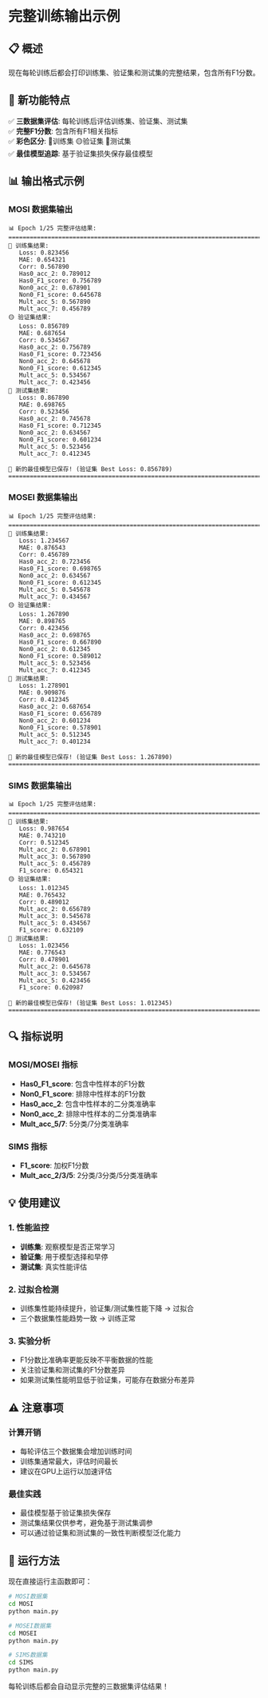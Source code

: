 # 完整训练输出示例

## 📋 概述

现在每轮训练后都会打印训练集、验证集和测试集的完整结果，包含所有F1分数。

## 🎯 新功能特点

✅ **三数据集评估**: 每轮训练后评估训练集、验证集、测试集  
✅ **完整F1分数**: 包含所有F1相关指标  
✅ **彩色区分**: 🔵训练集 🟡验证集 🔴测试集  
✅ **最佳模型追踪**: 基于验证集损失保存最佳模型  

## 📊 输出格式示例

### MOSI 数据集输出
```
📊 Epoch 1/25 完整评估结果:
================================================================================
🔵 训练集结果:
   Loss: 0.823456
   MAE: 0.654321
   Corr: 0.567890
   Has0_acc_2: 0.789012
   Has0_F1_score: 0.756789
   Non0_acc_2: 0.678901
   Non0_F1_score: 0.645678
   Mult_acc_5: 0.567890
   Mult_acc_7: 0.456789
🟡 验证集结果:
   Loss: 0.856789
   MAE: 0.687654
   Corr: 0.534567
   Has0_acc_2: 0.756789
   Has0_F1_score: 0.723456
   Non0_acc_2: 0.645678
   Non0_F1_score: 0.612345
   Mult_acc_5: 0.534567
   Mult_acc_7: 0.423456
🔴 测试集结果:
   Loss: 0.867890
   MAE: 0.698765
   Corr: 0.523456
   Has0_acc_2: 0.745678
   Has0_F1_score: 0.712345
   Non0_acc_2: 0.634567
   Non0_F1_score: 0.601234
   Mult_acc_5: 0.523456
   Mult_acc_7: 0.412345

🎉 新的最佳模型已保存! (验证集 Best Loss: 0.856789)
================================================================================
```

### MOSEI 数据集输出
```
📊 Epoch 1/25 完整评估结果:
================================================================================
🔵 训练集结果:
   Loss: 1.234567
   MAE: 0.876543
   Corr: 0.456789
   Has0_acc_2: 0.723456
   Has0_F1_score: 0.698765
   Non0_acc_2: 0.634567
   Non0_F1_score: 0.612345
   Mult_acc_5: 0.545678
   Mult_acc_7: 0.434567
🟡 验证集结果:
   Loss: 1.267890
   MAE: 0.898765
   Corr: 0.423456
   Has0_acc_2: 0.698765
   Has0_F1_score: 0.667890
   Non0_acc_2: 0.612345
   Non0_F1_score: 0.589012
   Mult_acc_5: 0.523456
   Mult_acc_7: 0.412345
🔴 测试集结果:
   Loss: 1.278901
   MAE: 0.909876
   Corr: 0.412345
   Has0_acc_2: 0.687654
   Has0_F1_score: 0.656789
   Non0_acc_2: 0.601234
   Non0_F1_score: 0.578901
   Mult_acc_5: 0.512345
   Mult_acc_7: 0.401234

🎉 新的最佳模型已保存! (验证集 Best Loss: 1.267890)
================================================================================
```

### SIMS 数据集输出
```
📊 Epoch 1/25 完整评估结果:
================================================================================
🔵 训练集结果:
   Loss: 0.987654
   MAE: 0.743210
   Corr: 0.512345
   Mult_acc_2: 0.678901
   Mult_acc_3: 0.567890
   Mult_acc_5: 0.456789
   F1_score: 0.654321
🟡 验证集结果:
   Loss: 1.012345
   MAE: 0.765432
   Corr: 0.489012
   Mult_acc_2: 0.656789
   Mult_acc_3: 0.545678
   Mult_acc_5: 0.434567
   F1_score: 0.632109
🔴 测试集结果:
   Loss: 1.023456
   MAE: 0.776543
   Corr: 0.478901
   Mult_acc_2: 0.645678
   Mult_acc_3: 0.534567
   Mult_acc_5: 0.423456
   F1_score: 0.620987

🎉 新的最佳模型已保存! (验证集 Best Loss: 1.012345)
================================================================================
```

## 🔍 指标说明

### MOSI/MOSEI 指标
- **Has0_F1_score**: 包含中性样本的F1分数
- **Non0_F1_score**: 排除中性样本的F1分数
- **Has0_acc_2**: 包含中性样本的二分类准确率
- **Non0_acc_2**: 排除中性样本的二分类准确率
- **Mult_acc_5/7**: 5分类/7分类准确率

### SIMS 指标
- **F1_score**: 加权F1分数
- **Mult_acc_2/3/5**: 2分类/3分类/5分类准确率

## 💡 使用建议

### 1. 性能监控
- **训练集**: 观察模型是否正常学习
- **验证集**: 用于模型选择和早停
- **测试集**: 真实性能评估

### 2. 过拟合检测
- 训练集性能持续提升，验证集/测试集性能下降 → 过拟合
- 三个数据集性能趋势一致 → 训练正常

### 3. 实验分析
- F1分数比准确率更能反映不平衡数据的性能
- 关注验证集和测试集的F1分数差异
- 如果测试集性能明显低于验证集，可能存在数据分布差异

## ⚠️ 注意事项

### 计算开销
- 每轮评估三个数据集会增加训练时间
- 训练集通常最大，评估时间最长
- 建议在GPU上运行以加速评估

### 最佳实践
- 最佳模型基于验证集损失保存
- 测试集结果仅供参考，避免基于测试集调参
- 可以通过验证集和测试集的一致性判断模型泛化能力

## 🚀 运行方法

现在直接运行主函数即可：

```bash
# MOSI数据集
cd MOSI
python main.py

# MOSEI数据集
cd MOSEI
python main.py

# SIMS数据集
cd SIMS
python main.py
```

每轮训练后都会自动显示完整的三数据集评估结果！
